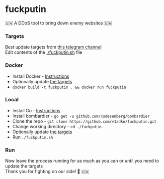 # fuckputin

🇺🇦 A DDoS tool to bring down enemy websites 🇺🇦

### Targets

Best update targets from [this telegram channel](https://t.me/itarmyofukraine2022)  
Edit contents of the [./fuckputin.sh](/fuckputin.sh) file

### Docker

- Install Docker - [Instructions](https://docs.docker.com/get-docker/)
- Optionally update [the targets](#targets)
- `docker build -t fuckputin . && docker run fuckputin`

### Local

- Install Go - [Instructions](https://go.dev/doc/install)
- Install bombardier - `go get -u github.com/codesenberg/bombardier`
- Clone the repo - `git clone https://github.com/v1adko/fuckputin.git`
- Change working directory - `cd ./fuckputin`
- Optionally update [the targets](#targets)
- Run `./fuckputin.sh`

### Run

Now leave the process running for as much as you can or until you need to update the targets  
Thank you for fighting on our side! 💪 🇺🇦
